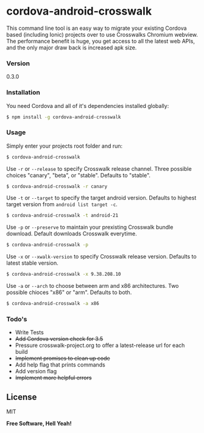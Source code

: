 # cordova-android-crosswalk

This command line tool is an easy way to migrate your existing Cordova based (including Ionic) projects over to use Crosswalks Chromium webview. The performance benefit is huge, you get access to all the latest web APIs, and the only major draw back is increased apk size.

### Version
0.3.0

### Installation

You need Cordova and all of it's dependencies installed globally:

```sh
$ npm install -g cordova-android-crosswalk
```

### Usage

Simply enter your projects root folder and run:

```sh
$ cordova-android-crosswalk
```

Use `-r` or `--release` to specify Crosswalk release channel. Three
possible choices "canary", "beta", or "stable". Defaults to "stable".

```sh
$ cordova-android-crosswalk -r canary
```

Use `-t` or `--target` to specify the target android version. Defaults to
highest target version from `android list target -c`.

```sh
$ cordova-android-crosswalk -t android-21
```

Use `-p` or `--preserve` to maintain your prexisting Crosswalk bundle download.
Default downloads Crosswalk everytime.

```sh
$ cordova-android-crosswalk -p
```
Use `-x` or `--xwalk-version` to specify Crosswalk release version. Defaults
to latest stable version.

```sh
$ cordova-android-crosswalk -x 9.38.208.10
```

Use `-a` or `--arch` to choose between arm and x86 architectures. Two possible
chioces "x86" or "arm". Defaults to both.

```sh
$ cordova-android-crosswalk -a x86
```


### Todo's

 - Write Tests
 - ~~Add Cordova version check for 3.5~~
 - Pressure crosswalk-project.org to offer a latest-release url for each build
 - ~~Implement promises to clean up code~~
 - Add help flag that prints commands
 - Add version flag
 - ~~Implement more helpful errors~~

License
----

MIT


**Free Software, Hell Yeah!**

[migration guide]:https://crosswalk-project.org/documentation/cordova/migrate_an_application.html